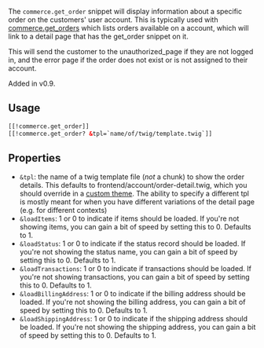 The `commerce.get_order` snippet will display information about a specific order on the customers' user account. This is typically used with [commerce.get_orders](get_orders) which lists orders available on a account, which will link to a detail page that has the get_order snippet on it.

This will send the customer to the unauthorized_page if they are not logged in, and the error page if the order does not exist or is not assigned to their account.
 
Added in v0.9.

## Usage

```` html
[[!commerce.get_order]]
[[!commerce.get_order? &tpl=`name/of/twig/template.twig`]]
````

## Properties

- `&tpl`: the name of a twig template file (_not_ a chunk) to show the order details. This defaults to frontend/account/order-detail.twig, which you should override in a [custom theme](../Front-end_Theming). The ability to specify a different tpl is mostly meant for when you have different variations of the detail page (e.g. for different contexts)
 - `&loadItems`: 1 or 0 to indicate if items should be loaded. If you're not showing items, you can gain a bit of speed by setting this to 0. Defaults to 1.
 - `&loadStatus`: 1 or 0 to indicate if the status record should be loaded. If you're not showing the status name, you can gain a bit of speed by setting this to 0. Defaults to 1.
 - `&loadTransactions`: 1 or 0 to indicate if transactions should be loaded. If you're not showing transactions, you can gain a bit of speed by setting this to 0. Defaults to 1.
 - `&loadBillingAddress`: 1 or 0 to indicate if the billing address should be loaded. If you're not showing the billing address, you can gain a bit of speed by setting this to 0. Defaults to 1.
 - `&loadShippingAddress`: 1 or 0 to indicate if the shipping address should be loaded. If you're not showing the shipping address, you can gain a bit of speed by setting this to 0. Defaults to 1.
